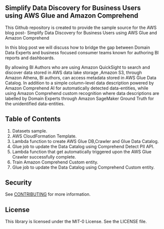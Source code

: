 ## Simplify Data Discovery for Business Users using AWS Glue and Amazon Comprehend

This Github repository is created to provide the sample source for the AWS blog post- Simplify Data Discovery for Business Users using AWS Glue and Amazon Comprehend

In this blog post we will discuss how to bridge the gap between Domain Data Experts and business focused consumer teams known for authoring BI reports and dashboards.

By allowing BI Authors who are using Amazon QuickSight to search and discover data stored in AWS data lake storage ,Amazon S3, through Amazon Athena, BI authors, can access metadata stored in AWS Glue Data Catalog. In addition to a simple column-level data description powered by Amazon Comprehend AI for automatically detected data-entities, while using Amazon Comprehend custom recognition where data descriptions are labelled by Domain Experts through Amazon SageMaker Ground Truth for the unidentified data-entities.

## Table of Contents
1. Datasets sample.
2. AWS CloudFormation Template.
3. Lambda function to create AWS Glue DB,Crawler and  Glue Data Catalog.
4. Glue job to update the Data Catalog using Comprehend Detect PII API. 
5. Lambda function that get automatically triggered upon the AWS Glue Crawler successfully complete.
6. Train Amazon Comprehend Custom entity.
7. Glue job to update the Data Catalog using Comprehend Custom entity.

## Security

See [CONTRIBUTING](CONTRIBUTING.md#security-issue-notifications) for more information.

## License

This library is licensed under the MIT-0 License. See the LICENSE file.

